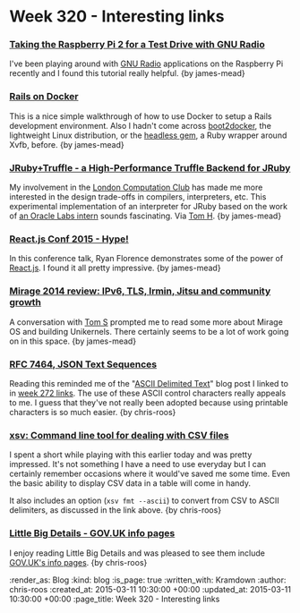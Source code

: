 Week 320 - Interesting links
============================

### [Taking the Raspberry Pi 2 for a Test Drive with GNU Radio](http://www.rs-online.com/designspark/electronics/eng/blog/taking-the-raspberry-pi-2-for-a-test-drive-with-gnu-radio-2)

I've been playing around with [GNU Radio](http://gnuradio.org/) applications on the Raspberry Pi recently and I found this tutorial really helpful. {by james-mead}


### [Rails on Docker](https://robots.thoughtbot.com/rails-on-docker)

This is a nice simple walkthrough of how to use Docker to setup a Rails development environment. Also I hadn't come across [boot2docker](http://boot2docker.io/), the lightweight Linux distribution, or the [headless gem](https://github.com/leonid-shevtsov/headless), a Ruby wrapper around Xvfb, before. {by james-mead}


### [JRuby+Truffle - a High-Performance Truffle Backend for JRuby](https://github.com/jruby/jruby/wiki/Truffle)

My involvement in the [London Computation Club](http://london.computation.club/) has made me more interested in the design trade-offs in compilers, interpreters, etc. This experimental implementation of an interpreter for JRuby based on the work of [an Oracle Labs intern](https://github.com/chrisseaton) sounds fascinating. Via [Tom H](http://www.thattommyhall.com/). {by james-mead}


### [React.js Conf 2015 - Hype!](https://www.youtube.com/watch?v=z5e7kWSHWTg)

In this conference talk, Ryan Florence demonstrates some of the power of [React.js](http://facebook.github.io/react/). I found it all pretty impressive. {by james-mead}


### [Mirage 2014 review: IPv6, TLS, Irmin, Jitsu and community growth](http://openmirage.org/blog/2014-in-review)

A conversation with [Tom S](http://codon.com/) prompted me to read some more about Mirage OS and building Unikernels. There certainly seems to be a lot of work going on in this space. {by james-mead}


### [RFC 7464, JSON Text Sequences](https://www.tbray.org/ongoing/When/201x/2015/02/26/JSON-Text-Sequences)

Reading this reminded me of the "[ASCII Delimited Text](https://ronaldduncan.wordpress.com/2009/10/31/text-file-formats-ascii-delimited-text-not-csv-or-tab-delimited-text/)" blog post I linked to in [week 272 links](/week-272-links). The use of these ASCII control characters really appeals to me. I guess that they've not really been adopted because using printable characters is so much easier. {by chris-roos}


### [xsv: Command line tool for dealing with CSV files](https://github.com/BurntSushi/xsv)

I spent a short while playing with this earlier today and was pretty impressed. It's not something I have a need to use everyday but I can certainly remember occasions where it would've saved me some time. Even the basic ability to display CSV data in a table will come in handy.

It also includes an option (`xsv fmt --ascii`) to convert from CSV to ASCII delimiters, as discussed in the link above. {by chris-roos}


### [Little Big Details - GOV.UK info pages](http://littlebigdetails.com/post/111659257439/gov-uk-if-you-add-info-before-a-page-url-you)

I enjoy reading Little Big Details and was pleased to see them include [GOV.UK's info pages](https://insidegovuk.blog.gov.uk/2014/10/29/info-pages-publishing-data-about-user-needs-and-metrics/). {by chris-roos}


:render_as: Blog
:kind: blog
:is_page: true
:written_with: Kramdown
:author: chris-roos
:created_at: 2015-03-11 10:30:00 +00:00
:updated_at: 2015-03-11 10:30:00 +00:00
:page_title: Week 320 - Interesting links
